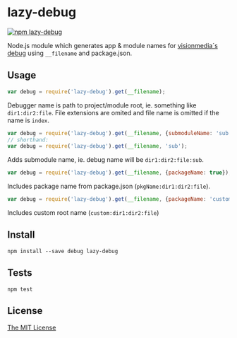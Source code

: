 # lazy-debug

[![npm lazy-debug](https://nodei.co/npm/lazy-debug.png?compact=true)](https://www.npmjs.com/package/lazy-debug)

Node.js module which generates app & module names for [visionmedia´s debug](https://github.com/visionmedia/debug) using `__filename` and package.json.


## Usage

```javascript
var debug = require('lazy-debug').get(__filename);
```

Debugger name is path to project/module root, ie. something like `dir1:dir2:file`. File extensions are omited and file name is omitted if the name is `index`.

```javascript
var debug = require('lazy-debug').get(__filename, {submoduleName: 'sub'});
// shorthand:
var debug = require('lazy-debug').get(__filename, 'sub');
```

Adds submodule name, ie. debug name will be `dir1:dir2:file:sub`.

```javascript
var debug = require('lazy-debug').get(__filename, {packageName: true});
```

Includes package name from package.json (`pkgName:dir1:dir2:file`).

```javascript
var debug = require('lazy-debug').get(__filename, {packageName: 'custom'});
```

Includes custom root name (`custom:dir1:dir2:file`)


## Install

`npm install --save debug lazy-debug`

## Tests

`npm test`

## License

[The MIT License](LICENSE.md)
